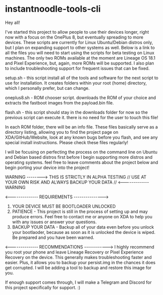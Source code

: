 # instantnoodle-tools-cli

Hey all!

I've started this project to allow people to use their devices longer, right now with a focus on the OnePlus 8, but eventually spreading to more devices. 
These scripts are currently for Linux Ubuntu/Debian distros only, but I plan on expanding support to other systems as well.
Below is a link to all the files you will need to start using the scripts for beta testing on Linux machines. The only two ROMs available at the moment 
are Lineage OS 18.1 and Pixel Experience, but, again, more ROMs will be supported. I also plan to include troubleshooting support for frequent issues 
that can be fixed.

setup.sh - this script install all of the tools and software for the next script to use for installation. It creates folders within your root (home) 
directory, which I personally prefer, but can change.

oneplus8.sh - ROM chooser script. downloads the ROM of your choice and extracts the fastboot images from the payload.bin file.

flash.sh - this script should stay in the downloads folder for now so the previous script can execute it. there is no need for the user to touch this file!

In each ROM folder, there will be an info file. These files basically serve as a directory listing, allowing you to find the project page on XDA/GitHub/Website, look at any known bugs before you flash, and see any special install instructions. Please check these files regularly!

I will be focusing on perfecting the process on the command line on Ubuntu and Debian based distros first before I begin supporting more distros and operating systems. feel free to leave
comments about the project below and begin porting your device into the project!

WARNING --------> THIS IS STRICTLY IN ALPHA TESTING // USE AT YOUR OWN RISK AND ALWAYS BACKUP YOUR DATA // <------------- WARNING

<-------------- REQUIREMENTS --------------->
1. YOUR DEVICE MUST BE BOOTLOADER UNLOCKED
2. PATIENCE - This project is still in the process of setting up and may produce errors. Feel free to contact me or anyone on XDA to help you with any issues or answer your questions.
3. BACKUP YOUR DATA - Backup all of your data even before you unlock your bootlaoder, because as soon as it is unlocked the device is wiped. Be prepared and you have been warned.

<-------------- RECOMMENDATIONS ------------>
I highly recommend you root your phone and leave Lineage Recovery or Pixel Experience Recovery on the device. This generally makes troubleshooting faster and easier. Plus, it allows you to backup your persist.img in the chances it does get corrupted. I will be adding a tool to backup and restore this image for you. 

If enough support comes through, I will make a Telegram and Discord for this project specifically for support. :)
